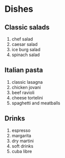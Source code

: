 # Dishes

## Classic salads

1. chef salad
2. caesar salad
3. ice burg salad
4. spinach salad

## Italian pasta 

1. classic lasagna
2. chicken jovani
3. beef ravioli
4. cheese tortelini
5. spaghetti and meatballs

## Drinks

1. espresso
2. margarita
3. dry martini
4. soft drinks
5. cuba libre




